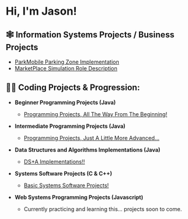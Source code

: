 <h1>Hi, I'm Jason! <br/>

<h2>🕸️ Information Systems Projects / Business Projects</h2>

  - [ParkMobile Parking Zone Implementation](https://github.com/jay-wehran/ParkMobileImp)
  - [MarketPlace Simulation Role Description](https://github.com/jay-wehran/marketSim)


<h2>👨‍💻 Coding Projects & Progression:</h2>

- <b>Beginner Programming Projects (Java)</b>
  - [Programming Projects, All The Way From The Beginning!](https://github.com/jay-wehran/begProgs)

- <b>Intermediate Programming Projects (Java)</b>
  - [Programming Projects, Just A Little More Advanced...](https://github.com/jay-wehran/intermedProgs)

- <b>Data Structures and Algorithms Implementations (Java)</b>
  - [DS+A Implementations!!](https://github.com/jay-wehran/DSA)
  
- <b>Systems Software Projects (C & C++)</b>
  - [Basic Systems Software Projects!](https://github.com/jay-wehran/SystemsSoftware)

- <b>Web Systems Programming Projects (Javascript)</b>
  - Currently practicing and learning this... projects soon to come.
